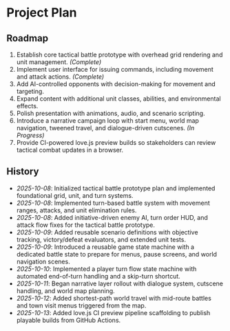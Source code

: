 # Project Plan

## Roadmap

1. Establish core tactical battle prototype with overhead grid rendering and unit management. *(Complete)*
2. Implement user interface for issuing commands, including movement and attack actions. *(Complete)*
3. Add AI-controlled opponents with decision-making for movement and targeting.
4. Expand content with additional unit classes, abilities, and environmental effects.
5. Polish presentation with animations, audio, and scenario scripting.
6. Introduce a narrative campaign loop with start menu, world map navigation, tweened travel, and dialogue-driven cutscenes. *(In Progress)*
7. Provide CI-powered love.js preview builds so stakeholders can review tactical combat updates in a browser.

## History

- *2025-10-08*: Initialized tactical battle prototype plan and implemented foundational grid, unit, and turn systems.
- *2025-10-08*: Implemented turn-based battle system with movement ranges, attacks, and unit elimination rules.
- *2025-10-08*: Added initiative-driven enemy AI, turn order HUD, and attack flow fixes for the tactical battle prototype.
- *2025-10-09*: Added reusable scenario definitions with objective tracking, victory/defeat evaluators, and extended unit tests.
- *2025-10-09*: Introduced a reusable game state machine with a dedicated battle state to prepare for menus, pause screens, and world navigation scenes.
- *2025-10-10*: Implemented a player turn flow state machine with automated end-of-turn handling and a skip-turn shortcut.
- *2025-10-11*: Began narrative layer rollout with dialogue system, cutscene handling, and world map planning.
- *2025-10-12*: Added shortest-path world travel with mid-route battles and town visit menus triggered from the map.
- *2025-10-13*: Added love.js CI preview pipeline scaffolding to publish playable builds from GitHub Actions.
